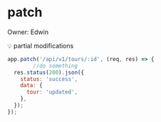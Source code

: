 # patch

Owner: Edwin

<aside>
💡 partial modifications

</aside>

```jsx
app.patch('/api/v1/tours/:id', (req, res) => {
		//do something
  res.status(200).json({
    status: 'success',
    data: {
      tour: 'updated',
    },
  });
});
```